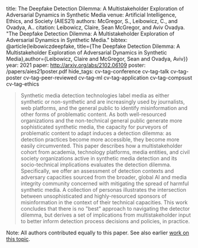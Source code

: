 title: The Deepfake Detection Dilemma: A Multistakeholder Exploration of Adversarial Dynamics in Synthetic Media
venue: Artificial Intelligence, Ethics, and Society (AIES21)
authors: McGregor, S., Leibowicz, C., and Ovadya, A..
citation: Leibowicz, Claire, Sean McGregor, and Aviv Ovadya. "The Deepfake Detection Dilemma: A Multistakeholder Exploration of Adversarial Dynamics in Synthetic Media."
bibtex: @article{leibowiczdeepfake, title={The Deepfake Detection Dilemma: A Multistakeholder Exploration of Adversarial Dynamics in Synthetic Media},author={Leibowicz, Claire and McGregor, Sean and Ovadya, Aviv}}
year: 2021
paper: http://arxiv.org/abs/2102.06109
poster: /papers/aies21poster.pdf
hide_tags: cv-tag-conference cv-tag-talk cv-tag-poster cv-tag-peer-reviewed cv-tag-ml cv-tag-application cv-tag-compsust cv-tag-ethics

> Synthetic media detection technologies label media as either synthetic or non-synthetic and are increasingly used by journalists, web platforms, and the general public to identify misinformation and other forms of problematic content. As both well-resourced organizations and the non-technical general public generate more sophisticated synthetic media, the capacity for purveyors of problematic content to adapt induces a detection dilemma: as detection practices become more accessible, they become more easily circumvented. This paper describes how a multistakeholder cohort from academia, technology platforms, media entities, and civil society organizations active in synthetic media detection and its socio-technical implications evaluates the detection dilemma. Specifically, we offer an assessment of detection contexts and adversary capacities sourced from the broader, global AI and media integrity community concerned with mitigating the spread of harmful synthetic media. A collection of personas illustrates the intersection between unsophisticated and highly-resourced sponsors of misinformation in the context of their technical capacities. This work concludes that there is no "best" approach to navigating the detector dilemma, but derives a set of implications from multistakeholder input to better inform detection process decisions and policies, in practice.

Note: All authors contributed equally to this paper. See also earlier [work on this topic](/DeepfakeDetectionGame.html).
